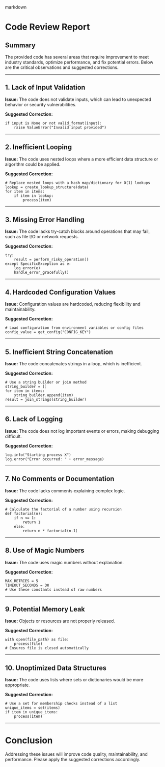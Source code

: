 markdown
# Code Review Report

## Summary
The provided code has several areas that require improvement to meet industry standards, optimize performance, and fix potential errors. Below are the critical observations and suggested corrections.

---

## 1. Lack of Input Validation
**Issue:** The code does not validate inputs, which can lead to unexpected behavior or security vulnerabilities.

**Suggested Correction:**
```pseudo
if input is None or not valid_format(input):
    raise ValueError("Invalid input provided")
```

---

## 2. Inefficient Looping
**Issue:** The code uses nested loops where a more efficient data structure or algorithm could be applied.

**Suggested Correction:**
```pseudo
# Replace nested loops with a hash map/dictionary for O(1) lookups
lookup = create_lookup_structure(data)
for item in items:
    if item in lookup:
        process(item)
```

---

## 3. Missing Error Handling
**Issue:** The code lacks try-catch blocks around operations that may fail, such as file I/O or network requests.

**Suggested Correction:**
```pseudo
try:
    result = perform_risky_operation()
except SpecificException as e:
    log_error(e)
    handle_error_gracefully()
```

---

## 4. Hardcoded Configuration Values
**Issue:** Configuration values are hardcoded, reducing flexibility and maintainability.

**Suggested Correction:**
```pseudo
# Load configuration from environment variables or config files
config_value = get_config("CONFIG_KEY")
```

---

## 5. Inefficient String Concatenation
**Issue:** The code concatenates strings in a loop, which is inefficient.

**Suggested Correction:**
```pseudo
# Use a string builder or join method
string_builder = []
for item in items:
    string_builder.append(item)
result = join_strings(string_builder)
```

---

## 6. Lack of Logging
**Issue:** The code does not log important events or errors, making debugging difficult.

**Suggested Correction:**
```pseudo
log.info("Starting process X")
log.error("Error occurred: " + error_message)
```

---

## 7. No Comments or Documentation
**Issue:** The code lacks comments explaining complex logic.

**Suggested Correction:**
```pseudo
# Calculate the factorial of a number using recursion
def factorial(n):
    if n <= 1:
        return 1
    else:
        return n * factorial(n-1)
```

---

## 8. Use of Magic Numbers
**Issue:** The code uses magic numbers without explanation.

**Suggested Correction:**
```pseudo
MAX_RETRIES = 5
TIMEOUT_SECONDS = 30
# Use these constants instead of raw numbers
```

---

## 9. Potential Memory Leak
**Issue:** Objects or resources are not properly released.

**Suggested Correction:**
```pseudo
with open(file_path) as file:
    process(file)
# Ensures file is closed automatically
```

---

## 10. Unoptimized Data Structures
**Issue:** The code uses lists where sets or dictionaries would be more appropriate.

**Suggested Correction:**
```pseudo
# Use a set for membership checks instead of a list
unique_items = set(items)
if item in unique_items:
    process(item)
```

---

# Conclusion
Addressing these issues will improve code quality, maintainability, and performance. Please apply the suggested corrections accordingly.
